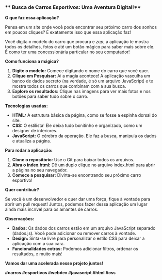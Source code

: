 ### ** Busca de Carros Esportivos: Uma Aventura Digital!**

**O que faz essa aplicação?**

Pensa em um site onde você pode encontrar seu próximo carro dos sonhos em poucos cliques? É exatamente isso que essa aplicação faz! ️

Você digita o modelo do carro que procura e *zap*, a aplicação te mostra todos os detalhes, fotos e até um botão mágico para saber mais sobre ele. É como ter uma concessionária particular no seu computador!

**Como funciona a mágica?**

1. **Digite o modelo:** Comece digitando o nome do carro que você quer.
2. **Clique em Pesquisar:** Aí a magia acontece! A aplicação vasculha um banco de dados secreto (na verdade, é só um arquivo JavaScript) e te mostra todos os carros que combinam com a sua busca.
3. **Explore os resultados:** Clique nas imagens para ver mais fotos e nos botões para saber tudo sobre o carro.

**Tecnologias usadas:**

* **HTML:** A estrutura básica da página, como se fosse a espinha dorsal do site.
* **CSS:** O estilista! Ele deixa tudo bonitinho e organizado, como um designer de interiores.
* **JavaScript:** O cérebro da operação. Ele faz a busca, manipula os dados e atualiza a página.

**Para rodar a aplicação:**

1. **Clone o repositório:** Use o Git para baixar todos os arquivos.
2. **Abra o index.html:** Dê um duplo clique no arquivo index.html para abrir a página no seu navegador.
3. **Comece a pesquisar:** Divirta-se encontrando seu próximo carro esportivo!

**Quer contribuir?**

Se você é um desenvolvedor e quer dar uma força, fique à vontade para abrir um pull request! Juntos, podemos fazer dessa aplicação um lugar ainda mais incrível para os amantes de carros.

**Observações:**

* **Dados:** Os dados dos carros estão em um arquivo JavaScript separado (dados.js). Você pode adicionar ou remover carros à vontade.
* **Design:** Sinta-se livre para personalizar o estilo CSS para deixar a aplicação com a sua cara.
* **Funcionalidades extras:** Podemos adicionar filtros, ordenar os resultados, e muito mais!

**Vamos dar uma acelerada nesse projeto juntos!** 

**#carros #esportivos #webdev #javascript #html #css**
